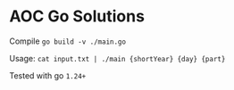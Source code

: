 # AOC Go Solutions

Compile `go build -v ./main.go`

Usage: `cat input.txt | ./main {shortYear} {day} {part}`

Tested with go `1.24+`
